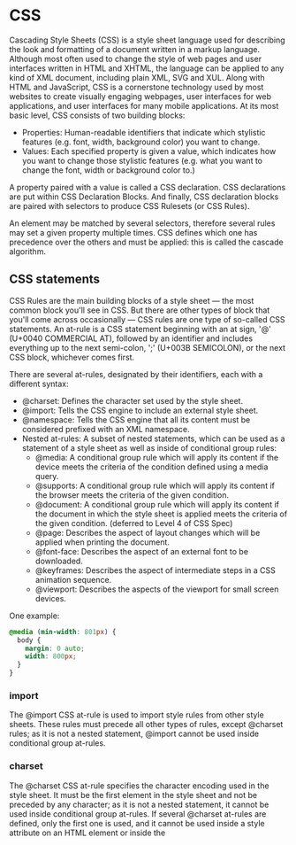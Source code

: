 # CSS
Cascading Style Sheets (CSS) is a style sheet language used for describing the look and formatting of a document written in a markup language. Although most often used to change the style of web pages and user interfaces written in HTML and XHTML, the language can be applied to any kind of XML document, including plain XML, SVG and XUL. Along with HTML and JavaScript, CSS is a cornerstone technology used by most websites to create visually engaging webpages, user interfaces for web applications, and user interfaces for many mobile applications.
At its most basic level, CSS consists of two building blocks:
- Properties: Human-readable identifiers that indicate which stylistic features (e.g. font, width, background color) you want to change.
- Values: Each specified property is given a value, which indicates how you want to change those stylistic features (e.g. what you want to change the font, width or background color to.)

A property paired with a value is called a CSS declaration. CSS declarations are put within CSS Declaration Blocks. And finally, CSS declaration blocks are paired with selectors to produce CSS Rulesets (or CSS Rules).

An element may be matched by several selectors, therefore several rules may set a given property multiple times. CSS defines which one has precedence over the others and must be applied: this is called the cascade algorithm.

## CSS statements
CSS Rules are the main building blocks of a style sheet — the most common block you'll see in CSS. But there are other types of block that you'll come across occasionally — CSS rules are one type of so-called CSS statements. An at-rule is a CSS statement beginning with an at sign, '@' (U+0040 COMMERCIAL AT), followed by an identifier and includes everything up to the next semi-colon, ';' (U+003B SEMICOLON), or the next CSS block, whichever comes first.

There are several at-rules, designated by their identifiers, each with a different syntax:
- @charset: Defines the character set used by the style sheet.
- @import: Tells the CSS engine to include an external style sheet.
- @namespace: Tells the CSS engine that all its content must be considered prefixed with an XML namespace.
- Nested at-rules: A subset of nested statements, which can be used as a statement of a style sheet as well as inside of conditional group rules:
  - @media: A conditional group rule which will apply its content if the device meets the criteria of the condition defined using a media query.
  - @supports: A conditional group rule which will apply its content if the browser meets the criteria of the given condition.
  - @document: A conditional group rule which will apply its content if the document in which the style sheet is applied meets the criteria of the given condition. (deferred to Level 4 of CSS Spec)
  - @page: Describes the aspect of layout changes which will be applied when printing the document.
  - @font-face: Describes the aspect of an external font to be downloaded.
  - @keyframes: Describes the aspect of intermediate steps in a CSS animation sequence.
  - @viewport: Describes the aspects of the viewport for small screen devices.

One example:
```css
@media (min-width: 801px) {
  body {
    margin: 0 auto;
    width: 800px;
  }
}
```

### import
The @import CSS at-rule is used to import style rules from other style sheets. These rules must precede all other types of rules, except @charset rules; as it is not a nested statement, @import cannot be used inside conditional group at-rules.

### charset
The @charset CSS at-rule specifies the character encoding used in the style sheet. It must be the first element in the style sheet and not be preceded by any character; as it is not a nested statement, it cannot be used inside conditional group at-rules. If several @charset at-rules are defined, only the first one is used, and it cannot be used inside a style attribute on an HTML element or inside the <style> element where the character set of the HTML page is relevant.
This at-rule is useful when using non-ASCII characters in some CSS properties, like content.
As there are several ways to define the character encoding of a style sheet, the browser will try the following methods in the following order (and stop as soon as one yields a result) :
- The value of the Unicode byte-order character placed at the beginning of the file.
- The value given by the charset attribute of the Content-Type: HTTP header or the equivalent in the protocol used to serve the style sheet.
- The @charset CSS at-rule.
- Use the character encoding defined by the referring document: the charset attribute of the <link> element. This method is obsoleted in HTML5 and must not be used.
- Assume that the document is UTF-8

### Conditional Group Rules
Much like the values of properties, each at-rule has a different syntax. Nevertheless, several of them can be grouped into a special category named conditional group rules. These statements share a common syntax and each of them can include nested statements—either rulesets or nested at-rules. Furthermore, they all convey a common semantic meaning—they all link some type of condition, which at any time evaluates to either true or false. If the condition evaluates to true, then all of the statements within the group will be applied.

## Cascade algorithm
CSS is an acronym of Cascading Style Sheets, which indicates that the notion of the cascade is important. At its most basic level it indicates that the order of CSS rules matter, but it's more complex than that. What selectors win out in the cascade depends on three factors (these are listed in order of weight — earlier ones will overrule later ones):
- Importance: In CSS, there is a special piece of syntax you can use to make sure that a certain rule will always win over all others: !important. Adding this to the end of a property value will give it superpowers.
- Specificity: Specificity is basically a measure of how specific a selector is and how many elements it could match
- Source order: As mentioned above, if multiple competing selectors have the same importance and specificity, the third factor that comes into play to help decide which rule wins is source order, later rules will win over earlier rules.

## Different types of selector
Selectors can be divided into the following categories:
- Simple selectors: Match one or more elements based on element type, class, or id.
- Attribute selectors: Match one or more elements based on their attributes/attribute values.
- Pseudo-classes: Match one or more elements that exist in a certain state, such as an element that is being hovered over by the mouse pointer, or a checkbox that is currently disabled or checked, or an element that is the first child of its parent in the DOM tree.
- Pseudo-elements: Match one or more parts of content that are in a certain position in relation to an element, for example the first word of each paragraph, or generated content appearing just before an element.
- Combinators: These are not exactly selectors themselves, but ways of combining two or more selectors in useful ways for very specific selections. So for example, you could select only paragraphs that are direct descendants of divs, or paragraphs that come directly after headings.
- Multiple selectors: Again, these are not separate selectors; the idea is that you can put multiple selectors on the same CSS rule, separated by commas, to apply a single set of declarations to all the elements selected by those selectors.

## Simple selectors

### Class selector
The class selector consists of a dot, '.', followed by a class name. A class name is any value without spaces put within an HTML class attribute. It is up to you to choose a name for the class. It is also worth knowing that multiple elements in a document can have the same class value and a single element can have multiple class names separated by white space. 

### ID selector
The ID selector consists of a hash/pound symbol (#), followed by the ID name of a given element. Any element can have a unique ID name set with the id attribute. It is up to you what name you choose for the ID. It's the most efficient way to select a single element.

### Universal selector
The universal selector (\*) is the ultimate joker. It allows selecting all elements in a page.

### Combinators
In CSS, combinators allow you to combine multiple selectors together, which allows you to select elements inside other elements, or adjacent to other elements. The four available types are:
- The descendant selector (space) allows you to select an element nested somewhere inside another element (not necessarily a direct descendant; it could be a grandchild, for example)
- The child selector (>) allows you to select an element that is an immediate child of another element.
- The adjacent sibling selector (+) allows you to select an element that is an immediate sibling of another element (i.e. right next to it, at the same level in the hierarchy).
- The general sibling selector (~) allows you to select any elements that are siblings of another element (i.e. at the same level in the hierarchy, but not necessarily right next to it).

## Attribute selectors
Attribute selectors are a special kind of selector that will match elements based on their attributes and attribute values. Their generic syntax consists of square brackets ([]) containing an attribute name followed by an optional condition to match against the value of the attribute. Attribute selectors can be divided into two categories depending on the way they match attribute values: Presence and value attribute selectors and Substring value attribute selectors.

### Presence and value attribute selectors
These attribute selectors try to match an exact attribute value:
- [attr] : This selector will select all elements with the attribute attr, whatever its value.
- [attr=val] : This selector will select all elements with the attribute attr, but only if its value is val.
- [attr~=val]: This selector will select all elements with the attribute attr, but only if the value val is one of a space-separated list of values contained in attr's value, for example a single class in a space-separated list of classes.

### Substring value attribute selectors
Attribute selectors in this class are also known as "RegExp-like selectors", because they offer flexible matching in a similar fashion to regular expression (but to be clear, these selectors are not true regular expression):
- [attr|=val] : This selector will select all elements with the attribute attr for which the value is exactly val or starts with val- (careful, the dash here isn't a mistake, this is to handle language codes.)
- [attr^=val] : This selector will select all elements with the attribute attr for which the value starts with val.
- [attr$=val] : This selector will select all elements with the attribute attr for which the value ends with val.
- [attr*=val] : This selector will select all elements with the attribute attr for which the value contains the string val (unlike [attr~=val], this selector doesn't treat spaces as value separators but as part of the attribute value.)

### Pseudo-classes
A CSS pseudo-class is a keyword preceded by a colon (:) that is added on to the end of selectors to specify that you want to style the selected elements only when they are in certain state. For example you might want to style an element only when it is being hovered over by the mouse pointer, or a checkbox when it is disabled or checked, or an element that is the first child of its parent in the DOM tree.
Some examples are :active, :first, :last, etc..

### Pseudo elements
Pseudo-elements are very much like pseudo-classes, but they have differences. They are keywords (this time preceded by two colons (::)) that can be added to the end of selectors to select a certain part of an element. They are:
- ::after
- ::before
- ::first-letter
- ::first-line
- ::selection
- ::backdrop

## Units
- Pixels (px) are referred to as absolute units because they will always be the same size regardless of any other related settings.
- em: 1em is the same as the font-size of the current element (more specifically, the width of a capital letter M.) The default base font-size given to web pages by web browsers before CSS styling is applied is 16 pixels, which means the computed value of 1em is 16 pixels for an element by default. But beware — font sizes are inherited by elements from their parents, so if different font sizes have been set on parent elements, the pixel equivalent of an em can start to become complicated.
- ex, ch: Respectively these are the height of a lower case x, and the width of the number 0. These are not as commonly used or well-supported as ems.
- rem: The rem (root em) works in exactly the same way as the em, except that it will always equal the size of the default base font-size; inherited font sizes will have no effect, so this sounds like a much better option than ems, although rems don't work in older versions of Internet Explorer (see more about cross-browser support in Debugging CSS.)
- vw, vh: Respectively these are 1/100th of the width of the viewport, and 1/100th of the height of the viewport. Again, these are not as widely supported as rems.

## Box model
Every element within a document is structured as a rectangular box inside the document layout, the size and "onion layers" of which can be tweaked using some specific CSS properties. The relevant properties are as follows:
- The *width* and *height* properties set the width and height of the content box, which is the area in which the content of the box is displayed — this content includes both text content sat inside the box, and other boxes representing nested child elements.
  - Note: Other properties exist that allow more subtle ways of handling content box size — setting size constraints rather than an absolute size. This can be done with the properties min-width, max-width, min-height, and max-height.
- *Padding* refers to the inner margin of a CSS box — between the outer edge of the content box and the inner edge of the border. The size of this layer can be set on all four sides at once with the padding shorthand property, or one side at a time with the padding-top, padding-right, padding-bottom and padding-left properties.
- The *border* of a CSS box sits between the outer edge of the padding and the inner edge of the margin. By default the border has a size of 0 — making it invisible — but you can set the thickness, style and color of the border to make it appear. The border shorthand property allows you to set all of these on all four sides at once, for example border: 1px solid black.
- The *margin* surrounds a CSS box, and pushes up against other CSS boxes in the layout. It behaves rather like padding; the shorthand property is margin and the individual properties are margin-top, margin-right, margin-bottom, and margin-left.

![](https://www.html5rocks.com/en/tutorials/internals/howbrowserswork/image046.jpg)

## Specificity
The selector specificity is defined by the CSS2 specification as follows:

- count 1 if the declaration it is from is a 'style' attribute rather than a rule with a selector, 0 otherwise (= a)
- count the number of ID attributes in the selector (= b)
- count the number of other attributes and pseudo-classes in the selector (= c)
- count the number of element names and pseudo-elements in the selector (= d)
- Concatenating the four numbers a-b-c-d (in a number system with a large base) gives the specificity.
- The number base you need to use is defined by the highest count you have in one of the categories. 
- For example, if a=14 you can use hexadecimal base. In the unlikely case where a=17 you will need a 17 digits number base. The later situation can happen with a selector like this: html body div div p ... (17 tags in your selector.. not very likely).

Some examples:
```css
 *             {}  /* a=0 b=0 c=0 d=0 -> specificity = 0,0,0,0 */
 li            {}  /* a=0 b=0 c=0 d=1 -> specificity = 0,0,0,1 */
 li:first-line {}  /* a=0 b=0 c=0 d=2 -> specificity = 0,0,0,2 */
 ul li         {}  /* a=0 b=0 c=0 d=2 -> specificity = 0,0,0,2 */
 ul ol+li      {}  /* a=0 b=0 c=0 d=3 -> specificity = 0,0,0,3 */
 h1 + *[rel=up]{}  /* a=0 b=0 c=1 d=1 -> specificity = 0,0,1,1 */
 ul ol li.red  {}  /* a=0 b=0 c=1 d=3 -> specificity = 0,0,1,3 */
 li.red.level  {}  /* a=0 b=0 c=2 d=1 -> specificity = 0,0,2,1 */
 #x34y         {}  /* a=0 b=1 c=0 d=0 -> specificity = 0,1,0,0 */
 style=""          /* a=1 b=0 c=0 d=0 -> specificity = 1,0,0,0 */
```

### Sorting the rules

After the rules are matched, they are sorted according to the cascade rules. WebKit uses bubble sort for small lists and merge sort for big ones. WebKit implements sorting by overriding the ">" operator for the rules:

```c
static bool operator >(CSSRuleData& r1, CSSRuleData& r2)
{
    int spec1 = r1.selector()->specificity();
    int spec2 = r2.selector()->specificity();
    return (spec1 == spec2) : r1.position() > r2.position() : spec1 > spec2;
}
```

## Positioning schema
There are several schemas:
- Normal: the object is positioned according to its place in the document. This means its place in the render tree is like its place in the DOM tree and laid out according to its box type and dimensions
- Float: the object is first laid out like normal flow, then moved as far left or right as possible
- Absolute: The layout is defined exactly regardless of the normal flow. The object is put in the render tree in a different place than in the DOM tree
- Relative: the object is positioned like usual and then moved by the required delta

The positioning scheme is set by the "position" property and the "float" attribute.
- static and relative cause a normal flow
- absolute and fixed cause absolute positioning

In static positioning no position is defined and the default positioning is used. In the other schemes, the author specifies the position: top, bottom, left, right.

The way the box is laid out is determined by:
- Box type
- Box dimensions
- Positioning scheme
- External information such as image size and the size of the screen

## Box Types
- Block box: forms a block–has its own rectangle in the browser window. Blocks are formatted vertically one after the other.
- Inline box: does not have its own block, but is inside a containing block. Inlines are formatted horizontally.

Inline boxes are put inside lines or "line boxes". The lines are at least as tall as the tallest box but can be taller, when the boxes are aligned "baseline"–meaning the bottom part of an element is aligned at a point of another box other then the bottom. If the container width is not enough, the inlines will be put on several lines. This is usually what happens in a paragraph.

## CSS Questions

#### What's the difference between "resetting" and "normalizing" CSS? Which would you choose, and why?

- Resetting: Remove all the native styles provided by browsers
- Normalizing: Make the browser styles consistent

#### Describe Floats and how they work.

There are `left`, `right` and `none` for `float`. Each value indicates how an
element should float. When `float` is set, each element will get out of its
normal flow and will be shifted to the specified direction, until it gets its
container or another floated element. Float affects not only  the target element, but also its children.

#### Describe z-index and how stacking context is formed.

The z-index property specifies the stack order of an element, an element with greater stack order is always in front of an element with a lower stack order. Say two DIVs with the same parent, higher z-index will be displayed. It will inherit the z-index property of the parent. Z-index only works on positioned elements (position:absolute, position:relative, or position:fixed). Value can be negative.

#### Describe BFC(Block Formatting Context) and how it works.

BFC is a part of rendering a webpage. It's used to determine from which
positioning and clearing should be done. The context is created by several
ways, but the most famously, by a root element, float, positioned elements.

#### What are the various clearing techniques and which is appropriate for what context?

```css
clear:both;
```

```css
overflow: hidden;
height: auto;
```

#### Explain CSS sprites, and how you would implement them on a page or site.

CSS sprite is combining multiple images into a merged one image and use CSS to
render each of them properly for each element.

It's usually implemented using `background: url(...) x-axis y-axis;`, or
both `background-image` and `background-position`.

#### How do you optimize your webpages for print?

```css
@media print {
  ...
}
```

#### What are some of the "gotchas" for writing efficient CSS?

Usually about CSS selectors.

- Know different browsers have different CSS hacks
- Cater for mobile devices or small screen size
- Good HTML structure and CSS OOP rules with good naming
- Avoid key selectors that match large numbers of elements (tag and universal selectors)
- Prefer class and ID selectors over tag selectors
- Avoid redundant selectors
- Preferably don’t use * (universal selector)
- Use framework (Bootstrap etc.)

#### What are the advantages/disadvantages of using CSS preprocessors?
###### Describe what you like and dislike about the CSS preprocessors you have used.

TO DO.

### How would you implement a web design comp that uses non-standard fonts?

- `@font-face` to write my own `font-family`
- `@import` to import prepared web font(e.g. Google Webfonts)

### Explain how a browser determines what elements match a CSS selector.

Browsers read selectors from right-to-left. First looks for all elements matching the key selector (the right-most). Then checks if it matches or is under the next (left-most) element.

### List as many values for the display property that you can remember.

block, inline, inline-block, none, inherit, table, table-cell, flex

### What's the difference between a relative, fixed, absolute and statically positioned element?

- static: the default one
- relative: relative to its static position
- absolute: you place where you want
- fixed: fixed respect of the viewport of the page. It isuseful when scrolling, for example.

### How is responsive design different from adaptive design?

- Responsive: There is one basic layout, and it changes responsively to
  screen changes
- Adaptive: For each possible screen size, there is a distinct layout.

### Have you ever worked with retina graphics? If so, when and what techniques did you use?

```css
@media (-webkit-min-device-pixel-ratio: 1.25), (min-resolution: 120dpi) {
  ...
}
```

### Is there any reason you'd want to use `translate()` instead of *absolute positioning*, or vice-versa? And why?
TO DO
